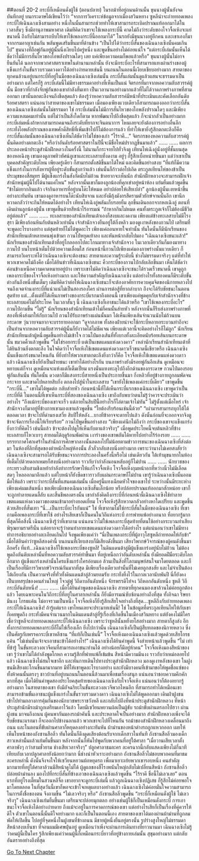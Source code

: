 ##ตอนที่ 20-2 กระบี่ก็เหมือนดั่งผู้ใช้ (ตอนปลาย)
ในรถม้าที่อยู่ถนนด้านนั้น ขุนนางผู้นั้นยังจดบันทึกอยู่ บนกระดาษได้เขียนไว้ว่า “จากการวิเคราะห์ข้อมูลจากเมืองสวินหยาง ซูหลีน่าจะถ่ายทอดเพลงกระบี่ให้เฉินฉางเซิงสามอย่าง หนึ่งในนั้นสามารถช่วยทำให้เขาสามารถระเบิดปราณแท้ออกมาได้ในเวลาสั้นๆ ซึ่งมีอานุภาพมหาศาล เดิมทีคิดว่าเขาจะใช้เพลงกระบี่นี้ คาดไม่ถึงว่าระดับของโจวจื้อเหิงจะแย่ขนาดนี้ ถึงกับไม่สามารถบีบให้เขาใช้เพลงกระบี่นี้ออกมาได้”
ในรถยังมีขุนนางอยู่อีกคน และเขาเองก็มาจากกรมอาญาเช่นกัน พลันพูดเสริมขึ้นมาที่ด้านข้าง “เป็นไปได้ว่ากระบี่สั้นของเฉินฉางเซิงนั้นคมเกินไป”
ขุนนางที่ถือพู่กันอยู่ผู้นั้นนิ่งเงียบไปครู่หนึ่ง และพูดขึ้นอย่างไม่ค่อยแน่ใจ “แต่กระบี่เล่มนั้นเห็นได้ชัดว่าไม่มีการสั่นไหวของไอพลังปราณใดๆ เลย แค่เพียงความคมก็พอแล้วหรือ”
ขุนนางผู้นั้นไม่อาจยืนยันได้ นอกจากพวกศาสตราเทพในตำนานเหล่านั้น ยังจะมีกระบี่อะไรที่สามารถแทงผ่านร่างของผู้แข็งแกร่งในขั้นรวบรวมดวงดาวได้อย่างง่ายดายเช่นนี้
บนถนนในตอนนี้เงียบเชียบอย่างมาก สายตาของทุกคนล้วนอยู่บนกระบี่ที่อยู่ในมือของเฉินฉางเซิงเล่มนั้น
กระบี่สั้นเล่มนั้นดูแล้วแสนจะธรรมดาเป็นอย่างมาก แต่ใครก็รู้ กระบี่เล่มนี้ไม่มีทางธรรมดาอย่างที่เห็นเป็นแน่
จิตรกรที่มาจากหอความลับสวรรค์ผู้นั้น มือขวาที่กำลังจับพู่กันของเขากำลังสั่นเทา เป็นเวลานานอย่างมากแล้วที่ไม่ได้วาดภาพร่างภาพที่สามออกมา
เขานั้นตกตะลึงจนถึงขีดสุดแล้ว ต้องรู้ว่าหอความลับสวรรค์มีหน้าที่ประเมินและคัดเลือกอันดับร้อยศาสตรา แน่นอนว่าสายตาของเขาไม่ธรรมดา เมื่อมองเพียงแวบเดียวก็สามารถมองออกว่ากระบี่สั้นของเฉินฉางเซิงเล่มนั้นไม่ธรรมดา
ใช่ กระบี่เล่มนั้นไม่มีการสั่นไหวของไอพลังปราณใดๆ และมีเพียงความแหลมคมเท่านั้น
แต่ไม่ว่าเป็นสิ่งใดก็ตาม หากพัฒนาไปถึงขีดสุดแล้ว ก็จะน่ากลัวเป็นอย่างมาก
กระบี่เล่มหนึ่งถ้าหากสามารถคมจนถึงระดับที่ยากจะจินตนาการ ไหนเลยจะยังต้องการอย่างอื่นอีก กระทั่งไอพลังปราณของเทพศักดิ์สิทธิ์ที่เพิ่มเข้าไปก็ไม่ต้องการแล้ว
ที่ทำให้เขายิ่งรู้สึกตกตะลึงก็คือ กระบี่สั้นเล่มนั้นของเฉินฉางเซิงเห็นได้ชัดว่าไม่ใช่ของเก่า
“ไร้ราคี...” จิตรกรของหอความลับสวรรค์ผู้นั้นคิดอย่างตกตะลึง “หรือว่าอันดับร้อยศาสตราในปีนี้จะมีชื่อใหม่ปรากฏขึ้นมาแล้ว”
......
......
ผลการประลองหน้าประตูสำนักฝึกหลวงในครั้งนี้ ไม่นานก็กระจายไปทั่วจิงตู เทียนไห่เฉิงอู่นั่งอยู่ที่ชั้นบนสุดของหอเฉิงหู เขามองดูภาพทิวทัศน์ภูเขาและทะเลสาบที่งดงาม อยู่ๆ ก็รู้สึกเบื่อหน่ายขึ้นมา แต่ว่าเขาเป็นบุคคลสำคัญระดับไหน เพียงครู่เดียว ก็สามารถตั้งสติขึ้นมาได้ใหม่ และคิดขึ้นอย่างสงบ “ที่แท้ก็มีความแข็งแกร่งในการสังหารผู้ที่อยู่ระดับขั้นสูงกว่าแล้ว เช่นนั้นก็ก้าวต่อไปเถิด ตระกูลเทียนไห่ของข้าเป็นประมุขของสี่สมุทร มีผู้แข็งแกร่งในสังกัดนับไม่ถ้วน ข้าอยากจะเห็นนัก สำนักฝึกหลวงจะสามารถฝึกเจ้าสำนักหนุ่มผู้นี้ไปได้นานแค่ไหน”
หลังจากนั้นเขาก็มองลูกน้องที่คุกเข่าอยู่หน้าห้อง แย้มยิ้มแล้วพูดขึ้น “ข้าไม่อยากกินแล้ว เจ้ากินอาหารที่อยู่บนโต๊ะให้หมด อย่าปล่อยให้เสียเปล่า”
ลูกน้องผู้นั้นเงยหน้าขึ้นอย่างกะทันหัน เขามองดูอาหารบนโต๊ะนับสิบจาน และยังมีกุ้งมังกรสีครามตัวยักษ์จานนั้นอีก เขานึกหวาดกลัวว่าจะกินให้หมดได้อย่างไร เทียนไห่เฉิงอู่พลันเก็บรอยยิ้ม ลุกขึ้นเดินออกจากหอเฉิงอู่ ตอนที่เดินผ่านลูกน้องผู้นั้น เขาพูดขึ้นด้วยสีหน้าไร้อารมณ์ “ถ้าหากกินไม่หมด คนทั้งตระกูลเจ้าก็ไม่ต้องมีชีวิตอยู่ต่อแล้ว”
......
......
ทะเลสาบของสำนักเทียนเต้าเองก็สงบและงดงาม เพียงแต่ข้างทะเลสาบไม่มีโรงสุรา มีเพียงก้อนหินกับต้นหลิวเท่านั้น
เจ้าสำนักจวงยืนอยู่ใต้กิ่งหลิว มองดูเงาหลังของกวนไป๋ เตรียมที่จะพูดอะไรบางอย่าง แต่สุดท้ายก็ไม่ได้พูดอะไร เพียงแค่ถอนหายใจเท่านั้น
ทันใดนั้นก็มีนักเรียนของสำนักเทียนเต้าหลายคนพุ่งเข้ามา กวนไป๋หยุดเท้าลง และหันหน้ากลับไปมอง
“เฉินฉางเซิงชนะแล้ว!” นักเรียนของสำนักเทียนเต้าที่อยู่ไกลออกไปตะโกนมาทางเจ้าสำนักจวง ในเวลาเดียวกันก็มองมาทางกวนไป๋ บนใบหน้าเต็มไปด้วยความเลื่อมใส
ก่อนหน้านี้กวนไป๋เพียงแค่มองภาพร่างนั้นแวบเดียว ก็สามารถวิเคราะห์ได้ว่าเฉินฉางเซิงจะต้องชนะ สายตาและความรู้ระดับนี้ ช่างไม่ธรรมดาจริงๆ แต่ที่ทำให้พวกเขาคาดไม่ถึงคือ เมื่อได้ยินข่าวที่เฉินฉางเซิงชนะ คิ้วกระบี่ของกวนไป๋กลับเลิกขึ้นมา เห็นได้ชัดว่าค่อนข้างเหนือความคาดหมายอยู่บ้าง เพราะเขาไม่คิดว่าเฉินฉางเซิงจะชนะได้รวดเร็วขนาดนี้
เขาดูถูกเพลงกระบี่ของโจวจื้อเหิงอย่างมาก และให้ความสำคัญกับเฉินฉางเซิง แต่อย่างไรทั้งสองคนก็มีระดับขั้นต่างกันถึงหนึ่งขั้นเต็มๆ เดิมทีคิดว่าต่อให้เฉินฉางเซิงชนะก็จะต้องอาศัยการควบคุมจิตของนิกายหลวงไปจนถึงเจตจำนงกระบี่ที่แน่วแน่ไม่เป็นสองรองใคร ผ่านการต่อสู้ที่ยากลำบาก ถึงจะได้รับชัยชนะในตอนสุดท้าย แต่...ตั้งแต่ที่ได้เห็นภาพร่างของกระบี่แรกมาถึงตอนนี้ เขาเพียงแค่พูดคุยกับเจ้าสำนักจวงที่ข้างทะเลสาบแค่ไม่กี่ประโยค ในเวลาสั้นๆ นี้ เฉินฉางเซิงก็เอาชนะได้แล้วหรือ
“เขาใช้เพลงกระบี่อะไร” กวนไป๋ถามขึ้น
“ไม่รู้” นักเรียนของสำนักเทียนเต้าไม่กี่คนนั้นส่ายหัว หลังจากนั้นก็รีบส่งภาพร่างภาพที่สองที่เพิ่งส่งมาให้กับกวนไป๋
กวนไป๋รับภาพร่างแผ่นนั้นมา ได้เห็นเพียงเส้นจำนวนนับไม่ถ้วนบนกระดาษ วุ่นวายจนยากจะบรรยายออกมา
“ดูจากภาพ ทั้งสองฝ่ายน่าจะใช้กระบี่หลายกระบวนท่าถึงจะเป็นท่านจากหอความลับสวรรค์ผู้นั้นก็ยังวาดได้ไม่ชัดเจน เพียงแต่เวลานี้จะคิดอย่างไรก็ไม่ถูก”
นักเรียนสำนักเทียนเต้าผู้หนึ่งพูดขึ้นอย่างไม่เข้าใจ
กวนไป๋มองเส้นที่ทั้งบางทั้งละเอียดนับร้อยเส้นบนกระดาษนั้น ขมวดคิ้วแล้วพูดขึ้น “ไม่ใช่รอยกระบี่ แต่เป็นเขตแดนแห่งดวงดาว”
เหล่านักเรียนสำนักเทียนเต้าที่ได้ยินล้วนยิ่งตกตะลึง ในใจคิดว่าโจวจื้อเหิงใช้เขตแดนแห่งดวงดาวเร็วขนาดนี้เชียวหรือ เฉินฉางเซิงนั้นแข็งแกร่งขนาดไหนกัน ที่ยิ่งทำให้พวกเขาตกตะลึงยิ่งกว่าก็คือ โจวจื้อเหิงใช้เขตแดนแห่งดวงดาวแล้ว เฉินฉางเซิงก็ยังเป็นฝ่ายชนะ เขาทำได้อย่างไรกัน
บนภาพร่างยังมีรอยพู่กันอีกเส้น ดูเหมือนจะหยาบแต่ก็จาง ดูเหมือนจะแห้งแต่ก็เต็มเปี่ยม แรงนั่นแทงทะลุไปถึงอีกด้านของกระดาษ
กวนไป๋มองรอบพู่กันเส้นนั้น ทันใดนั้น ดวงตาก็มีแสงกระบี่สายหนึ่งเป็นประกายขึ้นมา กิ่งหลิวที่อยู่ข้างกายถูกลมพัดจนกระจาย และขาดไปหลายสิบกิ่ง ตกลงไปสู่น้ำในทะเลสาบ
“เขายังใช้เพลงแค่กระบี่เดียว” เขาพูดขึ้น “กระบี่นี้...”
เขาไม่ได้พูดต่อ กลับส่ายหัว
ก่อนหน้านี้ที่ได้เห็นกระบี่แรกของเฉินฉางเซิง เขาพูดว่าเป็นกระบี่ที่ดี
ในตอนนี้ที่เขาเห็นกระบี่ที่สองของเฉินฉางเซิง เขาถึงกับพบว่าตนไม่รู้ว่าควรจะประเมินว่าอย่างไร
“ถึงแม้กระบี่ของเขาจะเร็ว แต่ภายในสิบปีนี้อย่างไรก็ไล่ตามเจ้าไม่ทัน”
ไม่รู้ตั้งแต่เมื่อไหร่ เจ้าสำนักจวงก็มาอยู่ที่ข้างกายเขามองเขาแล้วพูดขึ้น “ไยต้องรีบร้อนเช่นนี้ด้วย”
“เผ่ามารสามารถบุกใต้ได้ตลอดเวลา ข้าจะไปที่ด่านยงเสวี่ย สิบปีให้หลัง...บางทีข้าอาจจะตายไปแล้ว ดังนั้นก่อนที่จะออกจากจิงตู ข้าจะจัดการเรื่องนี้ให้เรียบร้อย”
กวนไป๋พูดขึ้นอย่างสงบ “เพียงแค่นึกไม่ถึงว่า กระบี่ของเขาจะแข็งแกร่งยิ่งกว่าที่คิดไว้ เช่นนี้แล้ว ข้าจะต้องไปดูให้เห็นกับตาแล้วจริงๆ”
เมื่อพูดประโยคนี้จบต้นหลิวที่ข้างทะเลสาบก็ไหวเบาๆ สายลมได้ฤดูร้อนพัดผ่าน เงาร่างของเขาพลันได้หายไปอย่างไร้ร่องรอย
......
......
บรรยากาศโศกเศร้าในสำนักการศึกษากลางนั้นลดลงไปไม่น้อยตามข่าวการชนะของเฉินฉางเซิงที่ส่งต่อมา
ในห้องที่ลึกที่สุดของตำหนักใหญ่ห้องนั้น ลั่วลั่วกลับสงบนิ่งอย่างมาก เพราะว่านางไม่เคยสงสัยว่าเฉินฉางเซิงจะสามารถได้รับชัยชนะจากการประลองในครั้งนี้หรือไม่
เช่นเดียวกัน ใต้เท้ามุขนายกในห้องที่เต็มไปด้วยดอกเหมยก็สงบนิ่งอย่างมาก ราวกับว่ากำลังนอนหลับอยู่ก็ไม่ปาน
......
......
นักบวชของกระทรวงสิบสามชิงเหย้ากำลังทำการรักษาให้แก่โจวจื้อเหิง
โจวจื้อเหิงกุมหน้าอกที่หว่างนิ้วไม่มีเลือดสดๆ ไหลออกมาอีกแล้ว แต่ใบหน้าก็ยังซีดขาวราวกับแผ่นกระดาษก็ไม่ปาน
เขารู้ว่าเฉินฉางเซิงนั้นออมมือให้แล้ว เพราะว่ากระบี่สั้นที่แสนคมเล่มนั้น เมื่อครู่นี้แทงเฉียดหัวใจของเขาไป ระหว่างนั้นมีระยะห่างเพียงแค่ผมเส้นหนึ่ง
ขอเพียงมือของเฉินฉางเซิงสั่นเล็กน้อย หรือปล่อยปราณแท้ออกมาสักหน่อย เขาก็จะถูกทำลายแดนลี้ลับ และสิ้นชีพลงตรงนั้น
เขากำลังคิดถึงกระบี่ที่ก่อนหน้านี้เฉินฉางเซิงใช้ทำลายเขตแดนแห่งดวงดาวของตนเข้ามาอย่างยอดเยี่ยม โจวจื้อเหิงรู้สึกหวาดกลัวอย่างหาใดเปรียบ และพูดขึ้นด้วยเสียงที่สั่นเทา “นี่...เป็นกระบี่อะไรกันแน่”
ใช่ ที่เขาถามไม่ใช่กระบี่สั้นในมือของเฉินฉางเซิง ที่เขาถามคือเพลงกระบี่ที่เขาใช้
อย่างไรเสียเขาก็เป็นคนในวิถีแห่งกระบี่ การพ่ายแพ้อย่างอนาถ ที่อยากรู้มากที่สุดก็คือสิ่งนี้
เฉินฉางเซิงรู้ว่าที่เขาถาม แน่นอนว่าไม่ใช่เพลงกระบี่สุดท้ายที่ตนใช้อย่างกระบวนท่าเสียงพิรุณยามราตรีนั่น แต่อยากจะรู้ว่าตนทำลายเขตแดนแห่งดวงดาวได้อย่างไร
แต่แน่นอนว่าเขาไม่มีทางทำการอธิบายอย่างละเอียดเกินไป จึงพูดเพียงแค่ว่า “นี่เป็นเพลงกระบี่ที่ผู้อาวุโสซูหลีถ่ายทอดให้กับข้า”
เมื่อได้ยินคำว่าซูหลีสองคำนี้ บนถนนที่เงียบสงบก็มีเสียงดังขึ้นมา เสียงวิพากษ์วิจารณ์ของผู้คนดังขึ้นมาอีกครั้ง
ที่แท้...เฉินฉางเซิงก็ใช้เพลงกระบี่ของซูหลี!
ในดินแดนต้าลู่มีผู้แข็งแกร่งอยู่นับไม่ถ้วน ไม่ต้องพูดถึงอันดับเหล่านั้นที่หอความลับสวรรค์ทำขึ้นมา ที่อยู่เหนือกว่าอันดับเหล่านั้น ยังมียอดฝีมือระดับโลกอีกมาก ผู้แข็งแกร่งเหล่านั้นใครแข็งแกร่งใครอ่อนแอ ล้วนเป็นสิ่งที่โลกมนุษย์สนใจมาโดยตลอด และก็เป็นเรื่องที่มีการวิพากษ์วิจารณ์กันมากที่สุด มีเพียงเรื่องเดียวเท่านั้นที่ไม่เคยถูกสงสัย และไม่จำเป็นต้องโต้เถียงกัน เป็นความจริงที่ทั่วทั้งดินแดนต้าลู่ล้วนยอมรับ กระทั่งทิ้งไว้ในกาลเวลานับพันปี นี่ก็ยังคงเป็นบทสรุปของคนส่วนใหญ่
โจวตู๋ฟู วิถีดาบอันดับหนึ่ง
จักรพรรดิไท่จง วิถีหอกอันดับหนึ่ง
ซูหลี วิถีกระบี่อันดับหนึ่ง!
......
......
เมื่อได้ยินคำพูดของเฉินฉางเซิง สายตาที่ทุกคนมองเขาล้วนไม่ค่อยถูกต้องแล้ว โดยเฉพาะคนในวิถีกระบี่ที่อยู่ในศาลาเหล่านั้น ก็ยิ่งมีอารมณ์ซับซ้อนอย่างถึงที่สุด ทั้งอิจฉา ริษยา มึนงง โกรธแค้น ไม่อาจรวมเป็นหนึ่ง โจวจื้อเหิงก็ยิ่งรู้สึกเสียใจอย่างถึงที่สุด...ซูหลีถึงกับถ่ายทอดเพลงกระบี่ให้เฉินฉางเซิง! ถ้ารู้แต่แรก เขาไหนเลยจะประมาทเช่นนี้!
ใช่ ในข้อมูลที่ตระกูลเทียนไห่ให้กับเขาก็เคยพูดถึง กระทั่งมีคนจำนวนมากในดินแดนต้าลู่ที่รู้เรื่องที่เกิดขึ้นในเมืองสวินหยาง แต่ยังคงไม่มีใครเชื่อว่าซูหลีจะถ่ายทอดเพลงกระบี่ให้เฉินฉางเซิง เพราะว่าซูหลีนั้นหยิ่งยโสอย่างมาก สายตาก็สูงส่ง อีกทั้งการถ่ายทอดเพลงกระบี่ก็ไม่ใช่เรื่องเล็ก ยิ่งไปกว่านั้น เฉินฉางเซิงก็เป็นผู้สืบทอดของนิกายหลวง ซึ่งเป็นศัตรูกับพรรคกระบี่เขาหลีซาน
“ที่แท้ก็เป็นเช่นนี้” โจวจื้อเหิงมองเฉินฉางเซิงแล้วพูดด้วยเสียโกรธแค้น “ไม่เช่นนั้นเจ้าจะเอาชนะข้าได้อย่างไร!”
เฉินฉางเซิงได้ยินคำพูดนี้ จึงส่ายหน้าแล้วพูดขึ้น “ไม่ เท่าที่ข้ารู้ ในขั้นทะลวงอเวจีคนที่สามารถเอาชนะท่านได้ อย่างน้อยก็มีอยู่ห้าคน”
โจวจื้อเหิงมองสีหน้าของเขา รู้ว่าเขาไม่ได้กำลังพูดโกหก ความรู้สึกที่พ่ายแพ้ก็เข้มข้น สีหน้ามีความมึนงง ราวกับว่าเหม่อลอยไปแล้ว
เฉินฉางเซิงไม่สนใจเขาอีก และหันกายเดินไปทางประตูสำนักฝึกหลวง
มองดูเงาหลังของเขา ในฝูงชนมีเสียงตะโกนขึ้นมามากมาย มีที่ให้เขาพูดอะไรบางอย่าง และยังมีบางคนที่เข้ามาขอให้พูดชื่อแซ่ของทั้งห้าคนนั้นตรงๆ ชาวบ้านที่อยู่บนถนนในตอนนี้ล้วนมาเพื่อชมเรื่องสนุก แน่นอนว่าชอบความคึกคักมากที่สุด เมื่อได้ยินคำพูดสองประโยคสุดท้ายของเฉินฉางเซิงกับโจวจื้อเหิง แน่นอนว่าก็ต้องอยากรู้อย่างมาก ในสายตาของเขา ยังมีอัจฉริยะในขั้นทะลวงอเวจีพวกไหนอีก ที่สามารถทำได้เหมือนเขา สามารถข้ามขั้นเอาชนะผู้แข็งแกร่งในขั้นรวบรวมดวงดาว
เฉินฉางเซิงไม่ได้พูดออกมา เดินฝ่าฝูงชนเข้าไปท่ามกลางการคุ้มกันของนักบวชพระราชวังหลี และกลับไปถึงที่หน้าประตูสำนักฝึกหลวง
ที่หน้าประตูสำนักมีรถม้าถูกเตรียมเอาไว้แล้ว โดยมีเซวียนหยวนผ้อเป็นผู้ขับ
รถม้าขับผ่านตรอกไป่ฮวา ผ่านฝูงชน มาจนถึงถนน
ผู้คนพากันมองรถม้าคันนี้ และประหลาดใจเป็นอย่างมาก สำนักฝึกหลวงเพิ่งจะได้รับชัยชนะแรกมา ก็จะออกไปข้างนอกแล้ว พวกเขาจะไปที่ไหนกัน
รถม้าของสำนักฝึกหลวงเคลื่อนมาถึงถนน และในตอนที่ขับผ่านศาลาก็หยุดลงอย่างกะทันหัน
ผ้าม่านของหน้าต่างรถถูกแหวกออก เผยให้เห็นใบหน้าของถังซานสือลิ่ว ทันใดนั้นก็ดึงดูดเสียงต้อนรับจากเด็กสาวในทันที
ถังซานสือลิ่วมองเด็กสาวเหล่านั้นแล้วแย้มยิ้มขึ้นมา หลังจากนั้นก็หันไปพูดกับพวกคนที่อยู่ใต้ศาลา “เมื่อวานเสียเวลาตั้งศาลาพังๆ กว่าสามชั่วยาม ช่างเสียเวลาจริงๆ”
ปลูกศาลาชมละคร ละครฉากนี้กลับแสดงเพียงไม่กี่นาที เทียบกับเวลาปลูกศาลายังน้อยกว่ามาก
นี่ช่างน่าหัวเราะอย่างมาก
ถังซานสือลิ่วไม่ชอบพวกคนที่มาชมละครเหล่านี้ ดังนั้นจึงจงใจให้เซวียนหยวนผ้อหยุดรถ เพื่อมาเยาะเย้ยพวกเขารอบหนึ่ง
คนสำคัญมากมายที่อยู่ใต้ศาลาล้วนมีสีหน้าดูไม่ได้ ผู้ดูแลของสี่โรงพนันใหญ่กลับไม่เปลี่ยนสีหน้า
ถังซานสือลิ่วปล่อยผ้าม่านลง มองไปที่กระบี่สั้นที่ข้างเอวของเฉินฉางเซิงแล้วพูดขึ้น “ไร้ราคี ชื่อนี้ไม่เลวเลย”
ตอนแรกที่อยู่โรงเตี๊ยมในสวนหลีจื่อ เขาอยากจะดูกระบี่เล่มนี้ แล้วถูกเฉินฉางเซิงปฏิเสธ ก็รู้สึกไม่ค่อยพอใจมาโดยตลอด
ในที่สุดวันนี้เขาก็พอจะเข้าใจเหตุผลบางอย่างแล้ว
เฉินฉางเซิงไม่ค่อยมั่นใจความสามารถในการตั้งชื่อของตน จึงถามขึ้น “ไม่เลวจริงๆ หรือ”
ถังซานสือลิ่วพูดขึ้น “กระบี่ก็เหมือนดั่งผู้ใช้ ไม่เลวจริงๆ”
เฉินฉางเซิงแย้มยิ้มขึ้นมา เตรียมจะปล่อยมุกตลก อย่างเช่นผู้ใช้ก็เป็นเหมือนดั่งกระบี่
การเอาชนะโจวจื้อเหิงได้อย่างง่ายดาย ถึงแม้จะอยู่ในการคาดการณ์ของเขา แต่อย่างไรเสียก็เป็นเรื่องที่คู่ควรให้ดีใจ ตัวเขาในตอนนี้นั้นดีใจอย่างมาก
และก็เป็นในตอนนี้เอง สายตาของเขาได้มองผ่านผ้าม่านที่ถูกลมพัดให้เปิดขึ้น ไปอยู่ที่จุดหนึ่งในฝูงชนที่ข้างถนน
มีชายผู้หนึ่งยืนอยู่ตรงนั้น รูปร่างสูงใหญ่ไม่ธรรมดา สีหน้าสงบเย็นชา ที่จอนผมมีเศษฝุ่นอยู่ ดูเหมือนว่าเพิ่งจะผ่านการเดินทางที่ยาวนานมา
เฉินฉางเซิงไม่รู้ว่าคนผู้นี้เป็นใคร รู้สึกเพียงแค่ว่าคนผู้นี้ก็เหมือนกระบี่ยาวที่อยู่ข้างกายเล่มนั้น สุขุมอย่างมาก แต่กลับอันตรายอย่างถึงที่สุด


[Go To Next Chapter]( ./452.md)